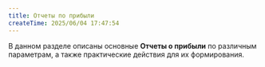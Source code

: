 ```yaml
---
title: Отчеты по прибыли
createTime: 2025/06/04 17:47:54
---
```

В данном разделе описаны основные **Отчеты о прибыли** по различным параметрам, а также практические действия для их формирования.